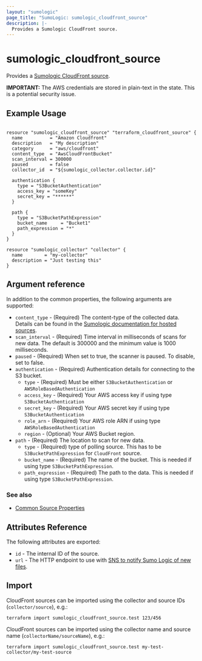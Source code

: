 ```yaml
---
layout: "sumologic"
page_title: "SumoLogic: sumologic_cloudfront_source"
description: |-
  Provides a Sumologic CloudFront source.
---
```


# sumologic_cloudfront_source
Provides a [Sumologic CloudFront source][2].

__IMPORTANT:__ The AWS credentials are stored in plain-text in the state. This is a potential security issue.

## Example Usage
```hcl

resource "sumologic_cloudfront_source" "terraform_cloudfront_source" {
  name          = "Amazon Cloudfront"
  description   = "My description"
  category      = "aws/cloudfront"
  content_type  = "AwsCloudFrontBucket"
  scan_interval = 300000
  paused        = false
  collector_id  = "${sumologic_collector.collector.id}"

  authentication {
    type = "S3BucketAuthentication"
    access_key = "someKey"
    secret_key = "******"
  }

  path {
    type = "S3BucketPathExpression"
    bucket_name     = "Bucket1"
    path_expression = "*"
  }
}

resource "sumologic_collector" "collector" {
  name        = "my-collector"
  description = "Just testing this"
}
```

## Argument reference

In addition to the common properties, the following arguments are supported:

 - `content_type` - (Required) The content-type of the collected data. Details can be found in the [Sumologic documentation for hosted sources][1].
 - `scan_interval` - (Required) Time interval in milliseconds of scans for new data. The default is 300000 and the minimum value is 1000 milliseconds.
 - `paused` - (Required) When set to true, the scanner is paused. To disable, set to false.
 - `authentication` - (Required) Authentication details for connecting to the S3 bucket.
     + `type` - (Required) Must be either `S3BucketAuthentication` or `AWSRoleBasedAuthentication`
     + `access_key` - (Required) Your AWS access key if using type `S3BucketAuthentication`
     + `secret_key` - (Required) Your AWS secret key if using type `S3BucketAuthentication`
     + `role_arn` - (Required) Your AWS role ARN if using type `AWSRoleBasedAuthentication`
     + `region` - (Optional) Your AWS Bucket region.
 - `path` - (Required) The location to scan for new data.
     + `type` - (Required) type of polling source. This has to be `S3BucketPathExpression` for `CloudFront` source.
     + `bucket_name` - (Required) The name of the bucket. This is needed if using type `S3BucketPathExpression`. 
     + `path_expression` - (Required) The path to the data. This is needed if using type `S3BucketPathExpression`.

### See also
  * [Common Source Properties](https://github.com/SumoLogic/terraform-provider-sumologic/tree/master/website#common-source-properties)

## Attributes Reference
The following attributes are exported:

- `id` - The internal ID of the source.
- `url` - The HTTP endpoint to use with [SNS to notify Sumo Logic of new files](https://help.sumologic.com/03Send-Data/Sources/02Sources-for-Hosted-Collectors/Amazon-Web-Services/AWS-S3-Source#Set_up_SNS_in_AWS_(Optional)).

## Import
CloudFront sources can be imported using the collector and source IDs (`collector/source`), e.g.:

```hcl
terraform import sumologic_cloudfront_source.test 123/456
```

CloudFront sources can be imported using the collector name and source name (`collectorName/sourceName`), e.g.:

```hcl
terraform import sumologic_cloudfront_source.test my-test-collector/my-test-source
```

[1]: https://help.sumologic.com/Send_Data/Sources/03Use_JSON_to_Configure_Sources/JSON_Parameters_for_Hosted_Sources
[2]: https://help.sumologic.com/03Send-Data/Sources/02Sources-for-Hosted-Collectors/Amazon-Web-Services/Amazon-CloudFront-Source
